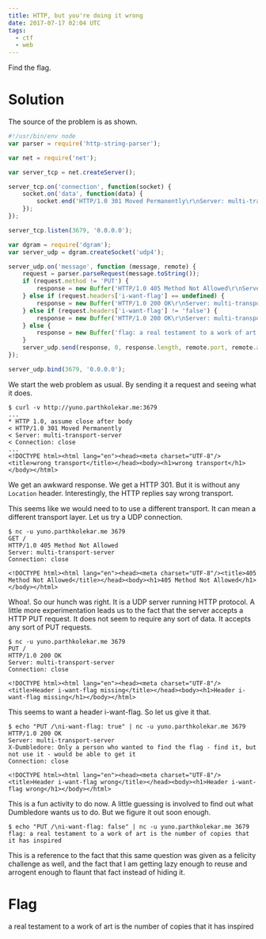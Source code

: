 ```yaml
---
title: HTTP, but you're doing it wrong
date: 2017-07-17 02:04 UTC
tags:
  - ctf
  - web 
---
```


Find the flag.

Solution
========

The source of the problem is as shown. 

~~~ js
#!/usr/bin/env node
var parser = require('http-string-parser');

var net = require('net');

var server_tcp = net.createServer();

server_tcp.on('connection', function(socket) {
    socket.on('data', function(data) {
        socket.end('HTTP/1.0 301 Moved Permanently\r\nServer: multi-transport-server\r\nConnection: close\r\n\r\n<!DOCTYPE html><html lang="en"><head><meta charset="UTF-8"/><title>wrong transport</title></head><body><h1>wrong transport</h1></body></html>');
    });
});

server_tcp.listen(3679, '0.0.0.0');

var dgram = require('dgram');
var server_udp = dgram.createSocket('udp4');

server_udp.on('message', function (message, remote) {
    request = parser.parseRequest(message.toString());
    if (request.method != 'PUT') {
        response = new Buffer('HTTP/1.0 405 Method Not Allowed\r\nServer: multi-transport-server\r\nConnection: close\r\n\r\n<!DOCTYPE html><html lang="en"><head><meta charset="UTF-8"/><title>405 Method Not Allowed</title></head><body><h1>405 Method Not Allowed</h1></body></html>');
    } else if (request.headers['i-want-flag'] == undefined) {
        response = new Buffer('HTTP/1.0 200 OK\r\nServer: multi-transport-server\r\nConnection: close\r\n\r\n<!DOCTYPE html><html lang="en"><head><meta charset="UTF-8"/><title>Header i-want-flag missing</title></head><body><h1>Header i-want-flag missing</h1></body></html>');
    } else if (request.headers['i-want-flag'] != 'false') {
        response = new Buffer('HTTP/1.0 200 OK\r\nServer: multi-transport-server\r\nX-Dumbledore: Only a person who wanted to find the flag - find it, but not use it - would be able to get it\r\nConnection: close\r\n\r\n<!DOCTYPE html><html lang="en"><head><meta charset="UTF-8"/><title>Header i-want-flag wrong</title></head><body><h1>Header i-want-flag wrong</h1></body></html>');
    } else {
        response = new Buffer('flag: a real testament to a work of art is the number of copies that it has inspired');
    }
    server_udp.send(response, 0, response.length, remote.port, remote.address);
});

server_udp.bind(3679, '0.0.0.0');
~~~

We start the web problem as usual. By sending it a request and seeing what it does. 

    $ curl -v http://yuno.parthkolekar.me:3679
    ...
    * HTTP 1.0, assume close after body
    < HTTP/1.0 301 Moved Permanently
    < Server: multi-transport-server
    < Connection: close
    ...
    <!DOCTYPE html><html lang="en"><head><meta charset="UTF-8"/><title>wrong transport</title></head><body><h1>wrong transport</h1></body></html>

We get an awkward response. We get a HTTP 301. But it is without any `Location`
header. Interestingly, the HTTP replies say wrong transport.

This seems like we would need to to use a different transport. It can mean a
different transport layer. Let us try a UDP connection. 

    $ nc -u yuno.parthkolekar.me 3679
    GET /
    HTTP/1.0 405 Method Not Allowed
    Server: multi-transport-server
    Connection: close

    <!DOCTYPE html><html lang="en"><head><meta charset="UTF-8"/><title>405 Method Not Allowed</title></head><body><h1>405 Method Not Allowed</h1></body></html>

Whoa!. So our hunch was right. It is a UDP server running HTTP protocol. A 
little more experimentation leads us to the fact that the server accepts a
HTTP PUT request. It does not seem to require any sort of data. It accepts any
sort of PUT requests. 

    $ nc -u yuno.parthkolekar.me 3679
    PUT /
    HTTP/1.0 200 OK
    Server: multi-transport-server
    Connection: close

    <!DOCTYPE html><html lang="en"><head><meta charset="UTF-8"/><title>Header i-want-flag missing</title></head><body><h1>Header i-want-flag missing</h1></body></html>

This seems to want a header i-want-flag. So let us give it that. 

    $ echo "PUT /\ni-want-flag: true" | nc -u yuno.parthkolekar.me 3679
    HTTP/1.0 200 OK
    Server: multi-transport-server
    X-Dumbledore: Only a person who wanted to find the flag - find it, but not use it - would be able to get it
    Connection: close

    <!DOCTYPE html><html lang="en"><head><meta charset="UTF-8"/><title>Header i-want-flag wrong</title></head><body><h1>Header i-want-flag wrong</h1></body></html>

This is a fun activity to do now. A little guessing is involved to find out
what Dumbledore wants us to do. But we figure it out soon enough.

    $ echo "PUT /\ni-want-flag: false" | nc -u yuno.parthkolekar.me 3679
    flag: a real testament to a work of art is the number of copies that it has inspired

This is a reference to the fact that this same question was given as a felicity
challenge as well, and the fact that I am getting lazy enough to reuse and 
arrogent enough to flaunt that fact instead of hiding it. 

Flag
====
a real testament to a work of art is the number of copies that it has inspired

